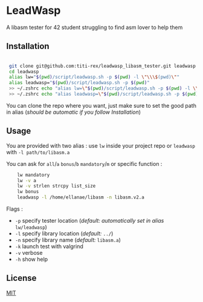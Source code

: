 
# LeadWasp

A libasm tester for 42 student struggling to find asm lover to help them


## Installation

```bash
  
 git clone git@github.com:titi-rex/leadwasp_libasm_tester.git leadwasp
 cd leadwasp
 alias lw="$(pwd)/script/leadwasp.sh -p $(pwd) -l \"\\\$(pwd)\""
 alias leadwasp="$(pwd)/script/leadwasp.sh -p $(pwd)"
 >> ~/.zshrc echo "alias lw=\"$(pwd)/script/leadwasp.sh -p $(pwd) -l \\\$(pwd)\""
 >> ~/.zshrc echo "alias leadwasp=\"$(pwd)/script/leadwasp.sh -p $(pwd)\""

```
You can clone the repo where you want, just make sure to set the good path in alias (*should be automatic if you follow Installation*)
## Usage
You are provided with two alias :  use `lw` inside your project repo or `leadwasp` with `-l path/to/libasm.a` 

You can ask for `all`/`a` `bonus`/`b` `mandatory`/`m` or specific function : 
```bash
    lw mandatory
    lw -v a
    lw -v strlen strcpy list_size
    lw bonus
    leadwasp -l /home/ellanae/libasm -n libasm.v2.a

```

Flags :
- `-p` specify tester location (*default: automatically set in alias* `lw/leadwasp`) 
- `-l` specify library location (*default:* `../`)
- `-n` specify library name (*default:* `libasm.a`)
- `-k` launch test with valgrind
- `-v` verbose
- `-h` show help



## License

[MIT](https://choosealicense.com/licenses/mit/)

